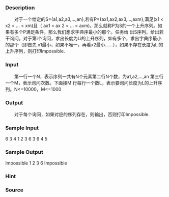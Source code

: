 
### Description
　　对于一个给定的S={a1,a2,a3,…,an},若有P={ax1,ax2,ax3,…,axm},满足(x1 < x2 < … < xm)且（ ax1 < ax
2 < … < axm)。那么就称P为S的一个上升序列。如果有多个P满足条件，那么我们想求字典序最小的那个。任务给
出S序列，给出若干询问。对于第i个询问，求出长度为Li的上升序列，如有多个，求出字典序最小的那个（即首先
x1最小，如果不唯一，再看x2最小……），如果不存在长度为Li的上升序列，则打印Impossible.
### Input
　　第一行一个N，表示序列一共有N个元素第二行N个数，为a1,a2,…,an 第三行一个M，表示询问次数。下面接M
行每行一个数L，表示要询问长度为L的上升序列。N<=10000，M<=1000
### Output
　　对于每个询问，如果对应的序列存在，则输出，否则打印Impossible.
### Sample Input
6
3 4 1 2 3 6
3
6
4
5
### Sample Output
Impossible
1 2 3 6
Impossible
### Hint

### Source
